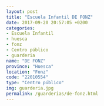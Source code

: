 ```yaml
---
layout: post
title: "Escuela Infantil DE FONZ"
date: 2017-09-20 20:57:05 +0200
categories:
- Escuela Infantil
- huesca
- fonz
- Centro público
- guarderia
name: "DE FONZ"
province: "Huesca"
location: "Fonz"
code: "22010554"
type: "Centro público"
img: guarderia.jpg
permalink: /guarderias/de-fonz.html
---
```

